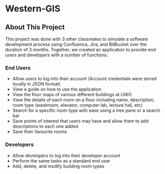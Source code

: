 # Western-GIS
## About This Project
This project was done with 3 other classmates to simulate a software development process using Confluence, Jira, and BitBucket over the duration of 3 months. Together, we created an application to provide end users and developers with a number of functions:
### End Users
 - Allow users to log into their account (Account credentials were stored locally in JSON format)
 - View a guide on how to use the application
 - View the floor maps of various different buildings at UWO
 - View the details of each room on a floor including name, description, room type (washroom, elevator, computer lab, lecture hall, etc)
 - Search for a specific room type with ease using a tree pane or a search bar
 - Save points of interest that users may have and allow them to add descriptions to each one added
 - Save their favourite rooms

### Developers
 - Allow developers to log into their developer account
 - Perform the same tasks as a standard end user
 - Add, delete, and modify building room types
